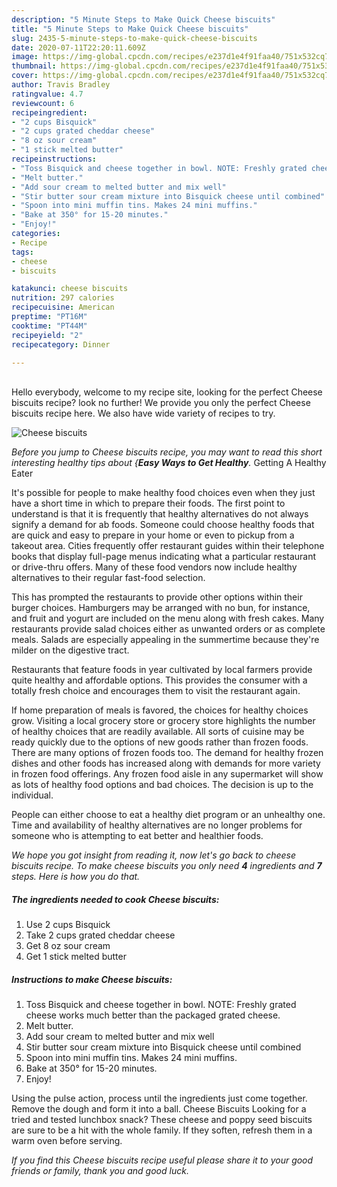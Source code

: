 ```yaml
---
description: "5 Minute Steps to Make Quick Cheese biscuits"
title: "5 Minute Steps to Make Quick Cheese biscuits"
slug: 2435-5-minute-steps-to-make-quick-cheese-biscuits
date: 2020-07-11T22:20:11.609Z
image: https://img-global.cpcdn.com/recipes/e237d1e4f91faa40/751x532cq70/cheese-biscuits-recipe-main-photo.jpg
thumbnail: https://img-global.cpcdn.com/recipes/e237d1e4f91faa40/751x532cq70/cheese-biscuits-recipe-main-photo.jpg
cover: https://img-global.cpcdn.com/recipes/e237d1e4f91faa40/751x532cq70/cheese-biscuits-recipe-main-photo.jpg
author: Travis Bradley
ratingvalue: 4.7
reviewcount: 6
recipeingredient:
- "2 cups Bisquick"
- "2 cups grated cheddar cheese"
- "8 oz sour cream"
- "1 stick melted butter"
recipeinstructions:
- "Toss Bisquick and cheese together in bowl. NOTE: Freshly grated cheese works much better than the packaged grated cheese."
- "Melt butter."
- "Add sour cream to melted butter and mix well"
- "Stir butter sour cream mixture into Bisquick cheese until combined"
- "Spoon into mini muffin tins. Makes 24 mini muffins."
- "Bake at 350° for 15-20 minutes."
- "Enjoy!"
categories:
- Recipe
tags:
- cheese
- biscuits

katakunci: cheese biscuits 
nutrition: 297 calories
recipecuisine: American
preptime: "PT16M"
cooktime: "PT44M"
recipeyield: "2"
recipecategory: Dinner

---
```

<br>
Hello everybody, welcome to my recipe site, looking for the perfect Cheese biscuits recipe? look no further! We provide you only the perfect Cheese biscuits recipe here. We also have wide variety of recipes to try.
<br>


![Cheese biscuits](https://img-global.cpcdn.com/recipes/e237d1e4f91faa40/751x532cq70/cheese-biscuits-recipe-main-photo.jpg)

<i>Before you jump to Cheese biscuits recipe, you may want to read this short interesting healthy tips about {<strong>Easy Ways to Get Healthy</strong>.</i>
Getting A Healthy Eater

It's possible for people to make healthy food choices even when they just have a short time in which to prepare their foods. The first point to understand is that it is frequently that healthy alternatives do not always signify a demand for ab foods. Someone could choose healthy foods that are quick and easy to prepare in your home or even to pickup from a takeout area. Cities frequently offer restaurant guides within their telephone books that display full-page menus indicating what a particular restaurant or drive-thru offers. Many of these food vendors now include healthy alternatives to their regular fast-food selection.

 This has prompted the restaurants to provide other options within their burger choices. Hamburgers may be arranged with no bun, for instance, and fruit and yogurt are included on the menu along with fresh cakes. Many restaurants provide salad choices either as unwanted orders or as complete meals.  Salads are especially appealing in the summertime because they're milder on the digestive tract.

Restaurants that feature foods in year cultivated by local farmers provide quite healthy and affordable options.  This provides the consumer with a totally fresh choice and encourages them to visit the restaurant again.

If home preparation of meals is favored, the choices for healthy choices grow. Visiting a local grocery store or grocery store highlights the number of healthy choices that are readily available.  All sorts of cuisine may be ready quickly due to the options of new goods rather than frozen foods. There are many options of frozen foods too. The demand for healthy frozen dishes and other foods has increased along with demands for more variety in frozen food offerings. Any frozen food aisle in any supermarket will show as lots of healthy food options and bad choices. The decision is up to the individual.

People can either choose to eat a healthy diet program or an unhealthy one. Time and availability of healthy alternatives are no longer problems for someone who is attempting to eat better and healthier foods.


<i>We hope you got insight from reading it, now let's go back to cheese biscuits recipe. To make cheese biscuits you only need <strong>4</strong> ingredients and <strong>7</strong> steps. Here is how you do that.
</i>

##### The ingredients needed to cook Cheese biscuits:

1. Use 2 cups Bisquick
1. Take 2 cups grated cheddar cheese
1. Get 8 oz sour cream
1. Get 1 stick melted butter


##### Instructions to make Cheese biscuits:

1. Toss Bisquick and cheese together in bowl. NOTE: Freshly grated cheese works much better than the packaged grated cheese.
1. Melt butter.
1. Add sour cream to melted butter and mix well
1. Stir butter sour cream mixture into Bisquick cheese until combined
1. Spoon into mini muffin tins. Makes 24 mini muffins.
1. Bake at 350° for 15-20 minutes.
1. Enjoy!


Using the pulse action, process until the ingredients just come together. Remove the dough and form it into a ball. Cheese Biscuits Looking for a tried and tested lunchbox snack? These cheese and poppy seed biscuits are sure to be a hit with the whole family. If they soften, refresh them in a warm oven before serving. 

<i>If you find this Cheese biscuits recipe useful please share it to your good friends or family, thank you and good luck.</i>
